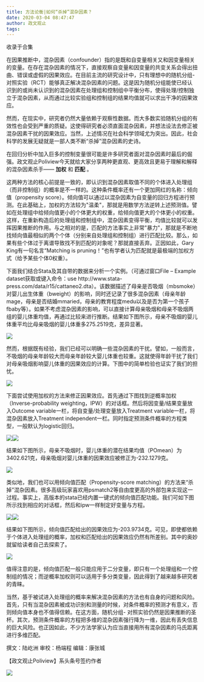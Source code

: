 ```yaml
---
title: 方法论衡|如何“杀掉”混杂因素？
date: 2020-03-04 08:47:47
author: 政文观止
tags: 
---
```



收录于合集

  

在因果推断中，混杂因素（confounder）指的是既和自变量相关又和因变量相关的变量。在存在混杂因素的情况下，直接观察自变量和因变量的共变关系会得出扭曲、错误或虚假的因果效应。在目前主流的研究设计中，只有理想中的随机分组-
对照实验（RCT）能够真正解决混杂因素的问题。这是因为随机分组能使已经认识到的或尚未认识到的混杂因素在处理组和控制组中平衡分布，使得处理/控制独立于混杂因素，从而通过比较实验组和控制组的结果均值就可以求出干净的因果效应。

  

然而，在现实中，研究者仍然大量依赖于观察性数据。而大多数实验随机分组的有效性也会受到严重的质疑。这使得研究者必须直面混杂因素，并想法设法去修正被混杂因素干扰的因果效应。当然，上述情况在社会科学领域尤为突出。因此，社会科学的发展无疑就是一部人类不断“杀掉”混杂因素的史诗。

  

在回归分析中加入巨多的控制变量很可能是许多研究者面对混杂因素时最后的倔强。政文观止Poliview今天就给大家分享两种更直观、更高效且更易于理解和解释的混杂因素杀手——
**加权** 和 **匹配** 。

  

这两种方法的核心前提是一致的，即认识到混杂因素取值不同的个体进入处理组（而非控制组）的概率是不一样的。这种条件概率还有一个更加网红的名称：倾向值（propensity
score）。倾向值可以通过以混杂因素为自变量的回归方程进行预测。在此基础上，加权的方法较为"温柔"，那就是用数学方法逆转上述预测值。譬如在处理组中给倾向值更小的个体更大的权重，给倾向值更大的个体更小的权重。这样，在重新构造后的处理组和控制组中，混杂因素变得平衡，均值比较就可以发挥因果推断的作用。与之相对的是，匹配的方法事实上非常"暴力"，那就是不断地找倾向值最相似的两个个体（分别来自处理组和控制组）进行匹配比较。那么，如果有些个体过于离谱导致找不到匹配的对象呢？那就直接丢弃。正因如此，Gary
King有一句名言“Matching is pruning！”也有学者认为匹配就是最极端的加权方式（给予某些个体0权重）。

  

下面我们结合Stata及其自带的数据来分析一个实例。（可通过窗口File – Example dataset获取或键入命令：use
http://www.stata-
press.com/data/r15/cattaneo2.dta）。该数据描述了母亲是否吸烟（mbsmoke）对婴儿出生体重（bweight）的影响，同时还记录了很多混杂因素（母亲年龄mage，母亲是否结婚mmaried，母亲的教育程度medu以及是否为第一个孩子fbaby等）。如果不考虑混杂因素的影响，可以直接计算母亲吸烟和母亲不吸烟两组的婴儿体重均值，再通过比较来进行推断。结果如下图所示，母亲不吸烟的婴儿体重平均比母亲吸烟的婴儿体重多275.2519克，差异显著。

![](/images/334/2.png)

然而，根据既有经验，我们已经可以明确一些混杂因素的干扰。譬如，一般而言，不吸烟的母亲年龄较大而母亲年龄较大婴儿体重也较重。这就使得年龄干扰了我们对母亲吸烟影响婴儿体重的因果效应的计算。下图中的简单检验也证实了我们的担忧。

![](/images/334/3.png)

下面尝试使用加权的方法来修正因果效应。首先通过下图找到逆概率加权（Inverse-probability
weighting，IPW）的对话框。然后将因变量/结果变量放入Outcome variable一栏，将自变量/处理变量放入Treatment
variable一栏，将混杂因素放入Treatment independent一栏。同时指定预测条件概率的方程类型，一般默认为logistic回归。

![](/images/334/4.png)![](/images/334/5.png)

结果如下图所示，母亲不吸烟时，婴儿体重的潜在结果均值（POmean）为3402.621克，母亲吸烟对婴儿体重的因果效应被修正为-232.1279克。

![](/images/334/6.png)

类似地，我们也可以用倾向值匹配（Propensity-score
matching）的方法来“杀掉”混杂因素。很多高级玩家喜欢用psmatch2等自由度更高的外部包来实现这一过程。事实上，高版本的stata已经内置一键式的倾向值匹配功能。我们可如下图所示找到相应的对话框，然后和ipw一样制定好变量与方程。

![](/images/334/7.png)![](/images/334/8.png)

结果如下图所示，倾向值匹配给出的因果效应为-203.9734克。可见，即使都依赖于个体进入处理组的概率，加权和匹配给出的因果效应仍然有所差别。其中的奥妙就留给读者自己去探索了。

![](/images/334/9.png)

值得注意的是，倾向值匹配一般只能应用于二分变量，即只有一个处理组和一个控制组的情况；而逆概率加权则可以适用于多分类变量，因此得到了越来越多研究者的青睐。

  

当然，基于被试进入处理组的概率来解决混杂因素的方法也有自身的问题和风险。首先，只有当混杂因素被成功识别和测量的时候，对条件概率的预测才有意义，否则倾向值本身也不值得信赖。在这方面，随机分组-
对照实验仍然是因果推断的圣杯。其次，预测条件概率的方程把多维的混杂因素强行降为一维，因此有丢失信息的巨大风险。也正因如此，不少方法学家认为应当直接用所有混杂因素的马氏距离进行多维匹配。

  

撰文：陆屹洲 审校：杨端程 编辑：康张城

【政文观止Poliview】系头条号签约作者

  

  

![](/images/334/10.jpeg)

  

